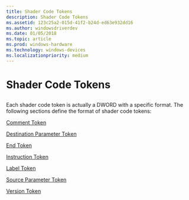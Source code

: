 ```yaml
---
title: Shader Code Tokens
description: Shader Code Tokens
ms.assetid: 123c25a2-015d-41f2-b24d-ed63e932dd16
ms.author: windowsdriverdev
ms.date: 01/05/2018
ms.topic: article
ms.prod: windows-hardware
ms.technology: windows-devices
ms.localizationpriority: medium
---
```


# Shader Code Tokens


## <span id="ddk_shader_code_tokens_gg"></span><span id="DDK_SHADER_CODE_TOKENS_GG"></span>


Each shader code token is actually a DWORD with a specific format. The following sections define the format of shader code tokens:

[Comment Token](comment-token.md)

[Destination Parameter Token](destination-parameter-token.md)

[End Token](end-token.md)

[Instruction Token](instruction-token.md)

[Label Token](label-token.md)

[Source Parameter Token](source-parameter-token.md)

[Version Token](version-token.md)

 

 






